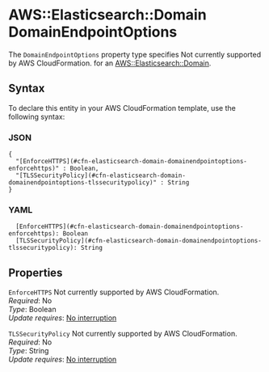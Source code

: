 # AWS::Elasticsearch::Domain DomainEndpointOptions<a name="aws-properties-elasticsearch-domain-domainendpointoptions"></a>

<a name="aws-properties-elasticsearch-domain-domainendpointoptions-description"></a>The `DomainEndpointOptions` property type specifies Not currently supported by AWS CloudFormation\. for an [AWS::Elasticsearch::Domain](aws-resource-elasticsearch-domain.md)\.

## Syntax<a name="aws-properties-elasticsearch-domain-domainendpointoptions-syntax"></a>

To declare this entity in your AWS CloudFormation template, use the following syntax:

### JSON<a name="aws-properties-elasticsearch-domain-domainendpointoptions-syntax.json"></a>

```
{
  "[EnforceHTTPS](#cfn-elasticsearch-domain-domainendpointoptions-enforcehttps)" : Boolean,
  "[TLSSecurityPolicy](#cfn-elasticsearch-domain-domainendpointoptions-tlssecuritypolicy)" : String
}
```

### YAML<a name="aws-properties-elasticsearch-domain-domainendpointoptions-syntax.yaml"></a>

```
  [EnforceHTTPS](#cfn-elasticsearch-domain-domainendpointoptions-enforcehttps): Boolean
  [TLSSecurityPolicy](#cfn-elasticsearch-domain-domainendpointoptions-tlssecuritypolicy): String
```

## Properties<a name="aws-properties-elasticsearch-domain-domainendpointoptions-properties"></a>

`EnforceHTTPS`  <a name="cfn-elasticsearch-domain-domainendpointoptions-enforcehttps"></a>
Not currently supported by AWS CloudFormation\.  
*Required*: No  
*Type*: Boolean  
*Update requires*: [No interruption](https://docs.aws.amazon.com/AWSCloudFormation/latest/UserGuide/using-cfn-updating-stacks-update-behaviors.html#update-no-interrupt)

`TLSSecurityPolicy`  <a name="cfn-elasticsearch-domain-domainendpointoptions-tlssecuritypolicy"></a>
Not currently supported by AWS CloudFormation\.  
*Required*: No  
*Type*: String  
*Update requires*: [No interruption](https://docs.aws.amazon.com/AWSCloudFormation/latest/UserGuide/using-cfn-updating-stacks-update-behaviors.html#update-no-interrupt)